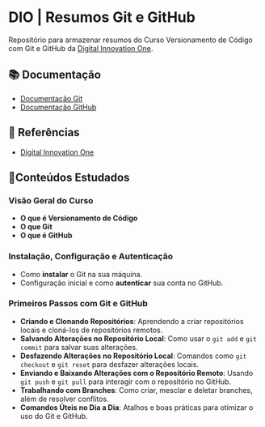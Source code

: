 
# DIO | Resumos Git e GitHub

Repositório para armazenar resumos do Curso Versionamento de 
Código com Git e GitHub da [Digital Innovation One](https://www.dio.me/).

## 📚 Documentação

- [Documentação Git](https://git-scm.com/doc)
- [Documentação GitHub](https://docs.github.com/)

## 🔗 Referências

- [Digital Innovation One](https://www.dio.me/)

## 🚀Conteúdos Estudados

### Visão Geral do Curso

- **O que é Versionamento de Código**
- **O que Git**
- **O que é GitHub**

### Instalação, Configuração e Autenticação
- Como **instalar** o Git na sua máquina.
- Configuração inicial e como **autenticar** sua conta no GitHub.

### Primeiros Passos com Git e GitHub
- **Criando e Clonando Repositórios**: Aprendendo a criar repositórios locais e cloná-los de repositórios remotos.
- **Salvando Alterações no Repositório Local**: Como usar o `git add` e `git commit` para salvar suas alterações.
- **Desfazendo Alterações no Repositório Local**: Comandos como `git checkout` e `git reset` para desfazer alterações locais.
- **Enviando e Baixando Alterações com o Repositório Remoto**: Usando `git push` e `git pull` para interagir com o repositório no GitHub.
- **Trabalhando com Branches**: Como criar, mesclar e deletar branches, além de resolver conflitos.
- **Comandos Úteis no Dia a Dia**: Atalhos e boas práticas para otimizar o uso do Git e GitHub.
